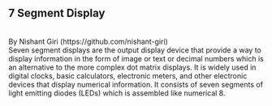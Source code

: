 <h2> 7 Segment Display </h2>
<br> By Nishant Giri (https://github.com/nishant-giri)
<br> Seven segment displays are the output display device that provide a way to display information in the form of image or text or decimal numbers which is an alternative to the more complex dot matrix displays. It is widely used in digital clocks, basic calculators, electronic meters, and other electronic devices that display numerical information. It consists of seven segments of light emitting diodes (LEDs) which is assembled like numerical 8.
